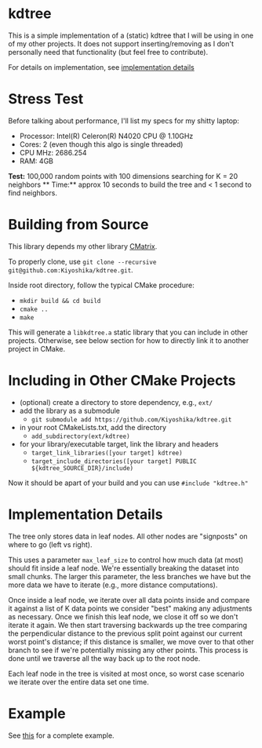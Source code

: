 # kdtree
This is a simple implementation of a (static) kdtree that I will be using in one of my other projects. It does not support inserting/removing as I don't personally need that functionality (but feel free to contribute).

For details on implementation, see [implementation details](#implementation-details)

# Stress Test
Before talking about performance, I'll list my specs for my shitty laptop:
* Processor: Intel(R) Celeron(R) N4020 CPU @ 1.10GHz
* Cores: 2 (even though this algo is single threaded)
* CPU MHz: 2686.254
* RAM: 4GB

**Test:** 100,000 random points with 100 dimensions searching for K = 20 neighbors
** Time:** approx 10 seconds to build the tree and < 1 second to find neighbors.


# Building from Source
This library depends my other library [CMatrix](https://github.com/Kiyoshika/CMatrix).

To properly clone, use `git clone --recursive git@github.com:Kiyoshika/kdtree.git`.

Inside root directory, follow the typical CMake procedure:
* `mkdir build && cd build`
* `cmake ..`
* `make`

This will generate a `libkdtree.a` static library that you can include in other projects. Otherwise, see below section for how to directly link it to another project in CMake.

# Including in Other CMake Projects
* (optional) create a directory to store dependency, e.g., `ext/`
* add the library as a submodule
    * `git submodule add https://github.com/Kiyoshika/kdtree.git`
* in your root CMakeLists.txt, add the directory
    * `add_subdirectory(ext/kdtree)`
* for your library/executable target, link the library and headers
    * `target_link_libraries([your target] kdtree)`
    * `target_include_directories([your target] PUBLIC ${kdtree_SOURCE_DIR}/include)`

Now it should be apart of your build and you can use `#include "kdtree.h"`

# Implementation Details
The tree only stores data in leaf nodes. All other nodes are "signposts" on where to go (left vs right).

This uses a parameter `max_leaf_size` to control how much data (at most) should fit inside a leaf node. We're essentially breaking the dataset into small chunks. The larger this parameter, the less branches we have but the more data we have to iterate (e.g., more distance computations).

Once inside a leaf node, we iterate over all data points inside and compare it against a list of K data points we consider "best" making any adjustments as necessary. Once we finish this leaf node, we close it off so we don't iterate it again. We then start traversing backwards up the tree comparing the perpendicular distance to the previous split point against our current worst point's distance; if this distance is smaller, we move over to that other branch to see if we're potentially missing any other points. This process is done until we traverse all the way back up to the root node.

Each leaf node in the tree is visited at most once, so worst case scenario we iterate over the entire data set one time.

# Example
See [this](src/driver.c) for a complete example.
